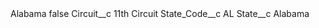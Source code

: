 <?xml version="1.0" encoding="UTF-8"?>
<CustomMetadata xmlns="http://soap.sforce.com/2006/04/metadata" xmlns:xsi="http://www.w3.org/2001/XMLSchema-instance" xmlns:xsd="http://www.w3.org/2001/XMLSchema">
    <label>Alabama</label>
    <protected>false</protected>
    <values>
        <field>Circuit__c</field>
        <value xsi:type="xsd:string">11th Circuit</value>
    </values>
    <values>
        <field>State_Code__c</field>
        <value xsi:type="xsd:string">AL</value>
    </values>
    <values>
        <field>State__c</field>
        <value xsi:type="xsd:string">Alabama</value>
    </values>
</CustomMetadata>

